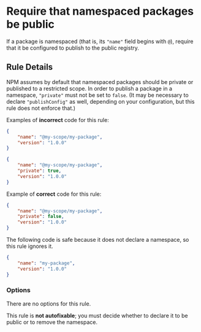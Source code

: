# Require that namespaced packages be public

If a package is namespaced (that is, its `"name"` field begins with `@`),
require that it be configured to publish to the public registry.

## Rule Details

NPM assumes by default that namespaced packages should be private or published
to a restricted scope. In order to publish a package in a namespace, `"private"`
must not be set to `false`. (It may be necessary to declare `"publishConfig"`
as well, depending on your configuration, but this rule does not enforce
that.)

Examples of **incorrect** code for this rule:

```json
{
    "name": "@my-scope/my-package",
    "version": "1.0.0"
}
```

```json
{
    "name": "@my-scope/my-package",
    "private": true,
    "version": "1.0.0"
}
```

Example of **correct** code for this rule:

```json
{
    "name": "@my-scope/my-package",
    "private": false,
    "version": "1.0.0"
}
```

The following code is safe because it does not declare a namespace, so this rule
ignores it.

```json
{
    "name": "my-package",
    "version": "1.0.0"
}
```

### Options

There are no options for this rule.

This rule is **not autofixable**; you must decide whether to declare it to be
public or to remove the namespace.
